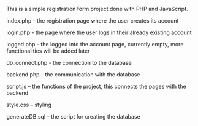 This is a simple registration form project done with PHP and JavaScript.

index.php - the registration page where the user creates its account

login.php - the page where the user logs in their already existing account

logged.php - the logged into the account page, currently empty, more functionalities will be added later

db_connect.php - the connection to the database

backend.php - the communication with the database

script.js – the functions of the project, this connects the pages with the backend

style.css – styling

generateDB.sql – the script for creating the database
